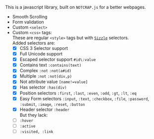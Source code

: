 This is a javascript library, built on `NOTCRAP.js` for a better webpages.
 - Smooth Scrolling
 - Form validation
 - Custom `<select>`
 - Custom `<css>` tags:<br>
    These are regular `<style>` tags but with <a href="https://sizzlejs.com">`Sizzle`</a> selectors.<br>
    Added selectors are:
    - [x] CSS 3 Selector support<br>
    - [x] Full Unicode support<br>
    - [x] Escaped selector support `#id\:value`<br>
    - [x] Contains text `:contains(text)`<br>
    - [x] Complex `:not` `:not(a#id)`<br>
    - [x] Multiple `:not` `:not(div,p)`<br>
    - [x] Not attribute value `[name!=value]`<br>
    - [x] Has selector `:has(div)`<br>
    - [x] Position selectors `:first`, `:last`, `:even`, `:odd`, `:gt`, `:lt`, `:eq`<br>
    - [x] Easy Form selectors `:input`, `:text`, `:checkbox`, `:file`, `:password`, `:submit`, `:image`, `:reset`, `:button`<br>
    - [x] Header selector `:header`<br>
    But they lack:
    - [ ] `:hover`
    - [ ] `:active`
    - [ ] `:visited, :link`

